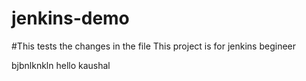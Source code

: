 # jenkins-demo
#This tests the changes in the file
This project is for jenkins begineer

bjbnlknkln
hello kaushal
